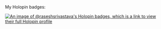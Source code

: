 My Holopin badges:

[![An image of @raseshsrivastava's Holopin badges, which is a link to view their full Holopin profile](https://holopin.me/raseshsrivastava)](https://holopin.io/@raseshsrivastava)
